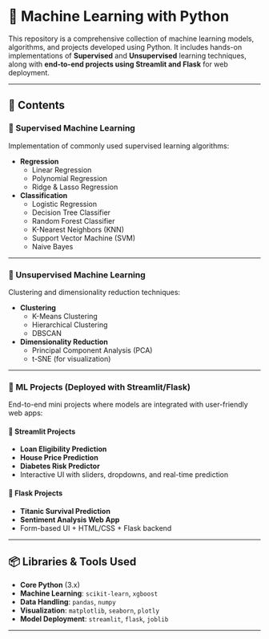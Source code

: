 # 🤖 Machine Learning with Python

This repository is a comprehensive collection of machine learning models, algorithms, and projects developed using Python. It includes hands-on implementations of **Supervised** and **Unsupervised** learning techniques, along with **end-to-end projects using Streamlit and Flask** for web deployment.

---

## 📘 Contents

### 🔷 Supervised Machine Learning
Implementation of commonly used supervised learning algorithms:

- **Regression**
  - Linear Regression
  - Polynomial Regression
  - Ridge & Lasso Regression
- **Classification**
  - Logistic Regression
  - Decision Tree Classifier
  - Random Forest Classifier
  - K-Nearest Neighbors (KNN)
  - Support Vector Machine (SVM)
  - Naive Bayes


---

### 🔶 Unsupervised Machine Learning
Clustering and dimensionality reduction techniques:

- **Clustering**
  - K-Means Clustering
  - Hierarchical Clustering
  - DBSCAN
- **Dimensionality Reduction**
  - Principal Component Analysis (PCA)
  - t-SNE (for visualization)


---

### 🚀 ML Projects (Deployed with Streamlit/Flask)
End-to-end mini projects where models are integrated with user-friendly web apps:

#### 🔹 Streamlit Projects
- **Loan Eligibility Prediction**
- **House Price Prediction**
- **Diabetes Risk Predictor**
- Interactive UI with sliders, dropdowns, and real-time prediction


#### 🔸 Flask Projects
- **Titanic Survival Prediction**
- **Sentiment Analysis Web App**
- Form-based UI + HTML/CSS + Flask backend


---

## 📦 Libraries & Tools Used

- **Core Python** (3.x)
- **Machine Learning**: `scikit-learn`, `xgboost`
- **Data Handling**: `pandas`, `numpy`
- **Visualization**: `matplotlib`, `seaborn`, `plotly`
- **Model Deployment**: `streamlit`, `flask`, `joblib`

---
